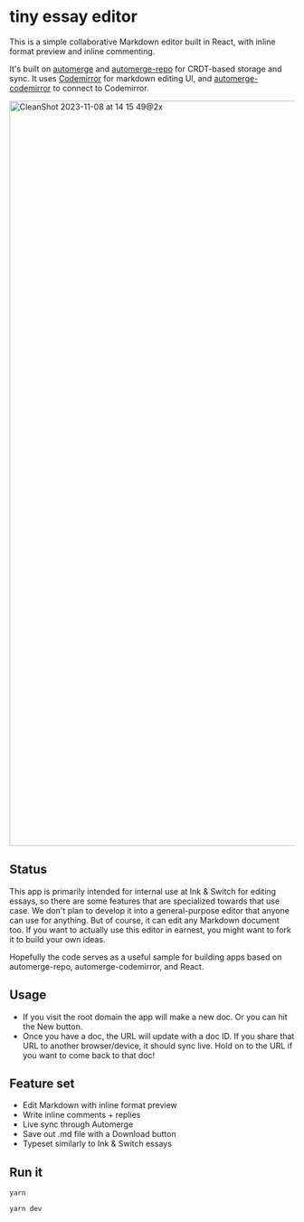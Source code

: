 # tiny essay editor

This is a simple collaborative Markdown editor built in React, with inline format preview and inline commenting.

It's built on [automerge](https://github.com/automerge/automerge) and [automerge-repo](https://github.com/automerge/automerge-repo) for CRDT-based storage and sync. It uses [Codemirror](https://codemirror.net/) for markdown editing UI, and  [automerge-codemirror](https://github.com/automerge/automerge-codemirror) to connect to Codemirror.

<img width="1318" alt="CleanShot 2023-11-08 at 14 15 49@2x" src="https://github.com/inkandswitch/tiny-essay-editor/assets/934016/672e0642-0ecd-47f6-8595-be2629a4e265">

## Status

This app is primarily intended for internal use at Ink & Switch for editing essays, so there are some features that are specialized towards that use case. We don't plan to develop it into a general-purpose editor that anyone can use for anything. But of course, it can edit any Markdown document too. If you want to actually use this editor in earnest, you might want to fork it to build your own ideas.

Hopefully the code serves as a useful sample for building apps based on automerge-repo, automerge-codemirror, and React.

## Usage

- If you visit the root domain the app will make a new doc. Or you can hit the New button.
- Once you have a doc, the URL will update with a doc ID. If you share that URL to another browser/device, it should sync live. Hold on to the URL if you want to come back to that doc!

## Feature set

- Edit Markdown with inline format preview
- Write inline comments + replies
- Live sync through Automerge
- Save out .md file with a Download button
- Typeset similarly to Ink & Switch essays

## Run it

`yarn`

`yarn dev`
